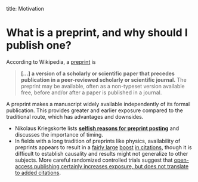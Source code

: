 title: Motivation

# What is a preprint, and why should I publish one?

According to Wikipedia, a [preprint](https://en.wikipedia.org/wiki/Preprint) is

> **[...] a version of a scholarly or scientific paper that precedes publication in a peer-reviewed scholarly or scientific journal.** The preprint may be available, often as a non-typeset version available free, before and/or after a paper is published in a journal.

A preprint makes a manuscript widely available independently of its formal publication. This provides greater and earlier exposure compared to the traditional route, which has advantages and downsides.

* Nikolaus Kriegskorte lists [**selfish reasons for preprint posting**](https://thewinnower.com/papers/3674-the-selfish-scientist-s-guide-to-preprint-posting) and discusses the importance of timing.
* In fields with a long tradition of preprints like physics, availability of preprints appears to result in a [fairly large](http://akademiai.com/doi/abs/10.1007/s11192-007-1661-8) [boost](https://link.springer.com/article/10.1007%2Fs11207-006-0262-7) [in citations](https://arxiv.org/abs/astro-ph/0411275v1), though it is difficult to establish causality and results might not generalize to other subjects. More careful randomized controlled trials suggest that [open-access publishing certainly increases exposure, but does not translate to added citations](http://www.bmj.com/content/337/bmj.a568.full).
